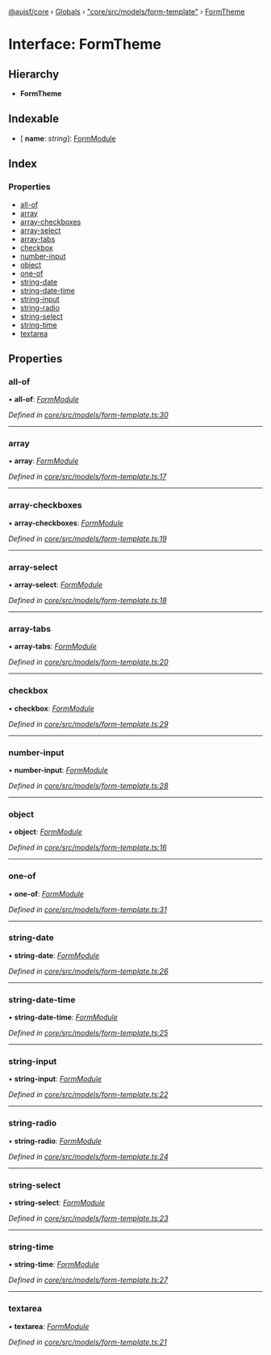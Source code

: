 [@aujsf/core](../README.md) › [Globals](../globals.md) › ["core/src/models/form-template"](../modules/_core_src_models_form_template_.md) › [FormTheme](_core_src_models_form_template_.formtheme.md)

# Interface: FormTheme

## Hierarchy

* **FormTheme**

## Indexable

* \[ **name**: *string*\]: [FormModule](../modules/_core_src_models_form_template_.md#formmodule)

## Index

### Properties

* [all-of](_core_src_models_form_template_.formtheme.md#all-of)
* [array](_core_src_models_form_template_.formtheme.md#array)
* [array-checkboxes](_core_src_models_form_template_.formtheme.md#array-checkboxes)
* [array-select](_core_src_models_form_template_.formtheme.md#array-select)
* [array-tabs](_core_src_models_form_template_.formtheme.md#array-tabs)
* [checkbox](_core_src_models_form_template_.formtheme.md#checkbox)
* [number-input](_core_src_models_form_template_.formtheme.md#number-input)
* [object](_core_src_models_form_template_.formtheme.md#object)
* [one-of](_core_src_models_form_template_.formtheme.md#one-of)
* [string-date](_core_src_models_form_template_.formtheme.md#string-date)
* [string-date-time](_core_src_models_form_template_.formtheme.md#string-date-time)
* [string-input](_core_src_models_form_template_.formtheme.md#string-input)
* [string-radio](_core_src_models_form_template_.formtheme.md#string-radio)
* [string-select](_core_src_models_form_template_.formtheme.md#string-select)
* [string-time](_core_src_models_form_template_.formtheme.md#string-time)
* [textarea](_core_src_models_form_template_.formtheme.md#textarea)

## Properties

###  all-of

• **all-of**: *[FormModule](../modules/_core_src_models_form_template_.md#formmodule)*

*Defined in [core/src/models/form-template.ts:30](https://github.com/jbockle/au-jsonschema-form/blob/master/packages/core/src/models/form-template.ts#L30)*

___

###  array

• **array**: *[FormModule](../modules/_core_src_models_form_template_.md#formmodule)*

*Defined in [core/src/models/form-template.ts:17](https://github.com/jbockle/au-jsonschema-form/blob/master/packages/core/src/models/form-template.ts#L17)*

___

###  array-checkboxes

• **array-checkboxes**: *[FormModule](../modules/_core_src_models_form_template_.md#formmodule)*

*Defined in [core/src/models/form-template.ts:19](https://github.com/jbockle/au-jsonschema-form/blob/master/packages/core/src/models/form-template.ts#L19)*

___

###  array-select

• **array-select**: *[FormModule](../modules/_core_src_models_form_template_.md#formmodule)*

*Defined in [core/src/models/form-template.ts:18](https://github.com/jbockle/au-jsonschema-form/blob/master/packages/core/src/models/form-template.ts#L18)*

___

###  array-tabs

• **array-tabs**: *[FormModule](../modules/_core_src_models_form_template_.md#formmodule)*

*Defined in [core/src/models/form-template.ts:20](https://github.com/jbockle/au-jsonschema-form/blob/master/packages/core/src/models/form-template.ts#L20)*

___

###  checkbox

• **checkbox**: *[FormModule](../modules/_core_src_models_form_template_.md#formmodule)*

*Defined in [core/src/models/form-template.ts:29](https://github.com/jbockle/au-jsonschema-form/blob/master/packages/core/src/models/form-template.ts#L29)*

___

###  number-input

• **number-input**: *[FormModule](../modules/_core_src_models_form_template_.md#formmodule)*

*Defined in [core/src/models/form-template.ts:28](https://github.com/jbockle/au-jsonschema-form/blob/master/packages/core/src/models/form-template.ts#L28)*

___

###  object

• **object**: *[FormModule](../modules/_core_src_models_form_template_.md#formmodule)*

*Defined in [core/src/models/form-template.ts:16](https://github.com/jbockle/au-jsonschema-form/blob/master/packages/core/src/models/form-template.ts#L16)*

___

###  one-of

• **one-of**: *[FormModule](../modules/_core_src_models_form_template_.md#formmodule)*

*Defined in [core/src/models/form-template.ts:31](https://github.com/jbockle/au-jsonschema-form/blob/master/packages/core/src/models/form-template.ts#L31)*

___

###  string-date

• **string-date**: *[FormModule](../modules/_core_src_models_form_template_.md#formmodule)*

*Defined in [core/src/models/form-template.ts:26](https://github.com/jbockle/au-jsonschema-form/blob/master/packages/core/src/models/form-template.ts#L26)*

___

###  string-date-time

• **string-date-time**: *[FormModule](../modules/_core_src_models_form_template_.md#formmodule)*

*Defined in [core/src/models/form-template.ts:25](https://github.com/jbockle/au-jsonschema-form/blob/master/packages/core/src/models/form-template.ts#L25)*

___

###  string-input

• **string-input**: *[FormModule](../modules/_core_src_models_form_template_.md#formmodule)*

*Defined in [core/src/models/form-template.ts:22](https://github.com/jbockle/au-jsonschema-form/blob/master/packages/core/src/models/form-template.ts#L22)*

___

###  string-radio

• **string-radio**: *[FormModule](../modules/_core_src_models_form_template_.md#formmodule)*

*Defined in [core/src/models/form-template.ts:24](https://github.com/jbockle/au-jsonschema-form/blob/master/packages/core/src/models/form-template.ts#L24)*

___

###  string-select

• **string-select**: *[FormModule](../modules/_core_src_models_form_template_.md#formmodule)*

*Defined in [core/src/models/form-template.ts:23](https://github.com/jbockle/au-jsonschema-form/blob/master/packages/core/src/models/form-template.ts#L23)*

___

###  string-time

• **string-time**: *[FormModule](../modules/_core_src_models_form_template_.md#formmodule)*

*Defined in [core/src/models/form-template.ts:27](https://github.com/jbockle/au-jsonschema-form/blob/master/packages/core/src/models/form-template.ts#L27)*

___

###  textarea

• **textarea**: *[FormModule](../modules/_core_src_models_form_template_.md#formmodule)*

*Defined in [core/src/models/form-template.ts:21](https://github.com/jbockle/au-jsonschema-form/blob/master/packages/core/src/models/form-template.ts#L21)*
